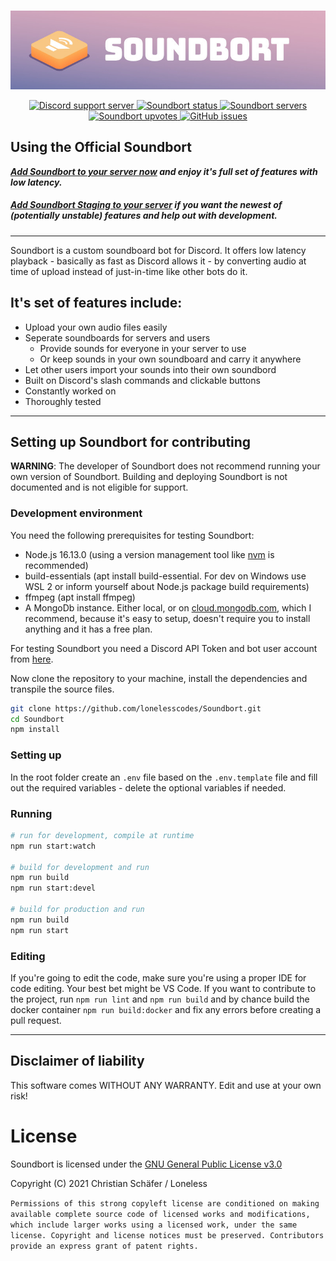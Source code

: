 <div align="center">
  <br />
  <p>
    <a href="https://soundbort.loneless.art"><img src="assets/readme_banner.jpg" alt="Soundbort banner" width="800" /></a>
  </p>
  <p>
    <a href="https://discord.gg/94MaVKtTPq">
        <img src="https://img.shields.io/discord/875115596038176830?color=5865F2&logo=discord&logoColor=white" alt="Discord support server" />
    </a>
    <a href="https://top.gg/bot/868296331234521099">
        <img src="https://top.gg/api/widget/status/868296331234521099.svg" alt="Soundbort status" />
    </a>
    <a href="https://top.gg/bot/868296331234521099">
        <img src="https://top.gg/api/widget/servers/868296331234521099.svg" alt="Soundbort servers" />
    </a>
    <a href="https://top.gg/bot/868296331234521099/vote">
        <img src="https://top.gg/api/widget/upvotes/868296331234521099.svg" alt="Soundbort upvotes" />
    </a>
    <a href="https://github.com/LonelessCodes/Soundbort/issues">
        <img src="https://img.shields.io/github/issues/LonelessCodes/Soundbort" alt="GitHub issues">
    </a>
  </p>
</div>

## Using the Official Soundbort

***[Add Soundbort to your server now](https://discord.com/api/oauth2/authorize?client_id=868296331234521099&permissions=2150943808&scope=applications.commands%20bot) and enjoy it's full set of features with low latency.***

##### *[Add Soundbort Staging to your server](https://discord.com/api/oauth2/authorize?client_id=869715767497740378&permissions=2150943808&scope=applications.commands%20bot) if you want the newest of (potentially unstable) features and help out with development.*

---

Soundbort is a custom soundboard bot for Discord. It offers low latency playback - basically as fast as Discord allows it - by converting audio at time of upload instead of just-in-time like other bots do it.

## It's set of features include:

* Upload your own audio files easily
* Seperate soundboards for servers and users
    * Provide sounds for everyone in your server to use
    * Or keep sounds in your own soundboard and carry it anywhere
* Let other users import your sounds into their own soundbord
* Built on Discord's slash commands and clickable buttons
* Constantly worked on
* Thoroughly tested

---
## Setting up Soundbort for contributing

**WARNING**: The developer of Soundbort does not recommend running your own version of Soundbort. Building and deploying Soundbort is not documented and is not eligible for support.

### Development environment

You need the following prerequisites for testing Soundbort:

* Node.js 16.13.0 (using a version management tool like [nvm](https://github.com/nvm-sh/nvm) is recommended)
* build-essentials (apt install build-essential. For dev on Windows use WSL 2 or inform yourself about Node.js package build requirements)
* ffmpeg (apt install ffmpeg)
* A MongoDb instance. Either local, or on [cloud.mongodb.com](https://cloud.mongodb.com), which I recommend, because it's easy to setup, doesn't require you to install anything and it has a free plan.

For testing Soundbort you need a Discord API Token and bot user account from [here](https://discord.com/developers/applications).

Now clone the repository to your machine, install the dependencies and transpile the source files.

```sh
git clone https://github.com/lonelesscodes/Soundbort.git
cd Soundbort
npm install
```

### Setting up

In the root folder create an `.env` file based on the `.env.template` file and fill out the required variables - delete the optional variables if needed.

### Running

```sh
# run for development, compile at runtime
npm run start:watch

# build for development and run
npm run build
npm run start:devel

# build for production and run
npm run build
npm run start
```

### Editing

If you're going to edit the code, make sure you're using a proper IDE for code editing. Your best bet might be VS Code. If you want to contribute to the project, run `npm run lint` and `npm run build` and by chance build the docker container `npm run build:docker` and fix any errors before creating a pull request.

---

## Disclaimer of liability

This software comes WITHOUT ANY WARRANTY. Edit and use at your own risk!

# License

Soundbort is licensed under the [GNU General Public License v3.0](LICENSE)

Copyright (C) 2021 Christian Schäfer / Loneless

`Permissions of this strong copyleft license are conditioned on making available complete source code of licensed works and modifications, which include larger works using a licensed work, under the same license. Copyright and license notices must be preserved. Contributors provide an express grant of patent rights.`
